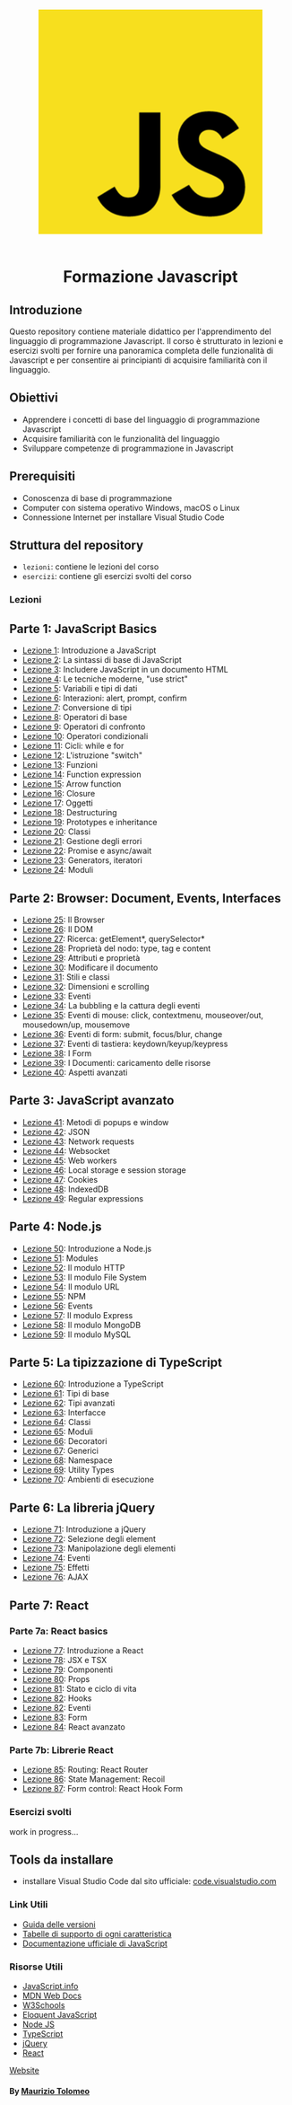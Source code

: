 <p align="center">
  <br>
  <img width="400" src="./assets/images/javascript-logo.png" alt="awesome logo of javascript">
  <br>
  <br>
</p>

<h1 align='center'>Formazione Javascript</h1>

## Introduzione

Questo repository contiene materiale didattico per l'apprendimento del linguaggio di programmazione Javascript. Il corso è strutturato in lezioni e esercizi svolti per fornire una panoramica completa delle funzionalità di Javascript e per consentire ai principianti di acquisire familiarità con il linguaggio.

## Obiettivi

- Apprendere i concetti di base del linguaggio di programmazione Javascript
- Acquisire familiarità con le funzionalità del linguaggio
- Sviluppare competenze di programmazione in Javascript

## Prerequisiti

- Conoscenza di base di programmazione
- Computer con sistema operativo Windows, macOS o Linux
- Connessione Internet per installare Visual Studio Code

## Struttura del repository

- `lezioni`: contiene le lezioni del corso
- `esercizi`: contiene gli esercizi svolti del corso

### Lezioni

## Parte 1: JavaScript Basics

- [Lezione 1](/lezioni/lezione1.md): Introduzione a JavaScript
- [Lezione 2](/lezioni/lezione2.md): La sintassi di base di JavaScript
- [Lezione 3](/lezioni/lezione3.md): Includere JavaScript in un documento HTML
- [Lezione 4](/lezioni/lezione4.md): Le tecniche moderne, "use strict"
- [Lezione 5](/lezioni/lezione5.md): Variabili e tipi di dati
- [Lezione 6](/lezioni/lezione6.md): Interazioni: alert, prompt, confirm
- [Lezione 7](/lezioni/lezione7.md): Conversione di tipi
- [Lezione 8](/lezioni/lezione8.md): Operatori di base
- [Lezione 9](/lezioni/lezione9.md): Operatori di confronto
- [Lezione 10](/lezioni/lezione10.md): Operatori condizionali
- [Lezione 11](/lezioni/lezione11.md): Cicli: while e for
- [Lezione 12](/lezioni/lezione12.md): L'istruzione "switch"
- [Lezione 13](/lezioni/lezione13.md): Funzioni
- [Lezione 14](/lezioni/lezione14.md): Function expression
- [Lezione 15](/lezioni/lezione15.md): Arrow function
- [Lezione 16](/lezioni/lezione16.md): Closure
- [Lezione 17](/lezioni/lezione17.md): Oggetti
- [Lezione 18](/lezioni/lezione18.md): Destructuring
- [Lezione 19](/lezioni/lezione19.md): Prototypes e inheritance
- [Lezione 20](/lezioni/lezione20.md): Classi
- [Lezione 21](/lezioni/lezione21.md): Gestione degli errori
- [Lezione 22](/lezioni/lezione22.md): Promise e async/await
- [Lezione 23](/lezioni/lezione23.md): Generators, iteratori
- [Lezione 24](/lezioni/lezione24.md): Moduli

## Parte 2: Browser: Document, Events, Interfaces

- [Lezione 25](/lezioni/lezione25.md): Il Browser
- [Lezione 26](/lezioni/lezione26.md): Il DOM
- [Lezione 27](/lezioni/lezione27.md): Ricerca: getElement*, querySelector*
- [Lezione 28](/lezioni/lezione28.md): Proprietà del nodo: type, tag e content
- [Lezione 29](/lezioni/lezione29.md): Attributi e proprietà
- [Lezione 30](/lezioni/lezione30.md): Modificare il documento
- [Lezione 31](/lezioni/lezione31.md): Stili e classi
- [Lezione 32](/lezioni/lezione32.md): Dimensioni e scrolling
- [Lezione 33](/lezioni/lezione33.md): Eventi
- [Lezione 34](/lezioni/lezione34.md): La bubbling e la cattura degli eventi
- [Lezione 35](/lezioni/lezione35.md): Eventi di mouse: click, contextmenu, mouseover/out, mousedown/up, mousemove
- [Lezione 36](/lezioni/lezione36.md): Eventi di form: submit, focus/blur, change
- [Lezione 37](/lezioni/lezione37.md): Eventi di tastiera: keydown/keyup/keypress
- [Lezione 38](/lezioni/lezione38.md): I Form
- [Lezione 39](/lezioni/lezione39.md): I Documenti: caricamento delle risorse
- [Lezione 40](/lezioni/lezione40.md): Aspetti avanzati

## Parte 3: JavaScript avanzato

- [Lezione 41](/lezioni/lezione41.md): Metodi di popups e window
- [Lezione 42](/lezioni/lezione42.md): JSON
- [Lezione 43](/lezioni/lezione43.md): Network requests
- [Lezione 44](/lezioni/lezione44.md): Websocket
- [Lezione 45](/lezioni/lezione45.md): Web workers
- [Lezione 46](/lezioni/lezione46.md): Local storage e session storage
- [Lezione 47](/lezioni/lezione47.md): Cookies
- [Lezione 48](/lezioni/lezione48.md): IndexedDB
- [Lezione 49](/lezioni/lezione49.md): Regular expressions

## Parte 4: Node.js

- [Lezione 50](/lezioni/lezione50.md): Introduzione a Node.js
- [Lezione 51](/lezioni/lezione51.md): Modules
- [Lezione 52](/lezioni/lezione52.md): Il modulo HTTP
- [Lezione 53](/lezioni/lezione53.md): Il modulo File System
- [Lezione 54](/lezioni/lezione54.md): Il modulo URL
- [Lezione 55](/lezioni/lezione55.md): NPM
- [Lezione 56](/lezioni/lezione56.md): Events
- [Lezione 57](/lezioni/lezione57.md): Il modulo Express
- [Lezione 58](/lezioni/lezione58.md): Il modulo MongoDB
- [Lezione 59](/lezioni/lezione59.md): Il modulo MySQL

## Parte 5: La tipizzazione di TypeScript

- [Lezione 60](/lezioni/lezione60.md): Introduzione a TypeScript
- [Lezione 61](/lezioni/lezione61.md): Tipi di base
- [Lezione 62](/lezioni/lezione62.md): Tipi avanzati
- [Lezione 63](/lezioni/lezione63.md): Interfacce
- [Lezione 64](/lezioni/lezione64.md): Classi
- [Lezione 65](/lezioni/lezione65.md): Moduli
- [Lezione 66](/lezioni/lezione66.md): Decoratori
- [Lezione 67](/lezioni/lezione67.md): Generici
- [Lezione 68](/lezioni/lezione68.md): Namespace
- [Lezione 69](/lezioni/lezione69.md): Utility Types
- [Lezione 70](/lezioni/lezione70.md): Ambienti di esecuzione

## Parte 6: La libreria jQuery

- [Lezione 71](/lezioni/lezione71.md): Introduzione a jQuery
- [Lezione 72](/lezioni/lezione72.md): Selezione degli element
- [Lezione 73](/lezioni/lezione73.md): Manipolazione degli elementi
- [Lezione 74](/lezioni/lezione74.md): Eventi
- [Lezione 75](/lezioni/lezione75.md): Effetti
- [Lezione 76](/lezioni/lezione76.md): AJAX

## Parte 7: React

### Parte 7a: React basics

- [Lezione 77](/lezioni/lezione77.md): Introduzione a React
- [Lezione 78](/lezioni/lezione78.md): JSX e TSX
- [Lezione 79](/lezioni/lezione79.md): Componenti
- [Lezione 80](/lezioni/lezione80.md): Props
- [Lezione 81](/lezioni/lezione81.md): Stato e ciclo di vita
- [Lezione 82](/lezioni/lezione82.md): Hooks
- [Lezione 82](/lezioni/lezione82.md): Eventi
- [Lezione 83](/lezioni/lezione83.md): Form
- [Lezione 84](/lezioni/lezione84.md): React avanzato

### Parte 7b: Librerie React

- [Lezione 85](/lezioni/lezione85.md): Routing: React Router
- [Lezione 86](/lezioni/lezione86.md): State Management: Recoil
- [Lezione 87](/lezioni/lezione87.md): Form control: React Hook Form

### Esercizi svolti

work in progress...

## Tools da installare

- installare Visual Studio Code dal sito ufficiale: [code.visualstudio.com](https://code.visualstudio.com/)

### Link Utili

- [Guida delle versioni](https://compat-table.github.io/compat-table/es6/)
- [Tabelle di supporto di ogni caratteristica](http://caniuse.com)
- [Documentazione ufficiale di JavaScript](https://developer.mozilla.org/it/docs/Web/JavaScript)

### Risorse Utili

- [JavaScript.info](https://javascript.info/)
- [MDN Web Docs](https://developer.mozilla.org/it/docs/Web/JavaScript)
- [W3Schools](https://www.w3schools.com/js/default.asp)
- [Eloquent JavaScript](https://eloquentjavascript.net/)
- [Node JS](https://nodejs.org/)
- [TypeScript](https://www.typescriptlang.org/)
- [jQuery](https://jquery.com/)
- [React](https://react.dev/)

[Website](https://moris88.github.io/formazione-javascript/)

#### By [Maurizio Tolomeo](https://github.com/moris88)
